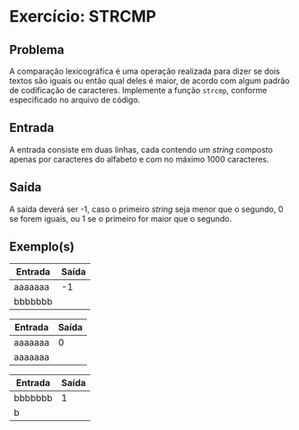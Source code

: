 Exercício: STRCMP
=================


Problema
--------

A comparação lexicográfica é uma operação realizada para dizer se dois textos são iguais ou então qual deles é maior, de acordo com algum padrão de codificação de caracteres. Implemente a função `strcmp`, conforme especificado no arquivo de código.


Entrada
-------

A entrada consiste em duas linhas, cada contendo um _string_ composto apenas por caracteres do alfabeto e com no máximo 1000 caracteres.


Saída
-----

A saída deverá ser -1, caso o primeiro _string_ seja menor que o segundo, 0 se forem iguais, ou 1 se o primeiro for maior que o segundo.


Exemplo(s)
----------

| Entrada | Saída |
|---------|-------|
| aaaaaaa | -1    |
| bbbbbbb |       |

| Entrada | Saída |
|---------|-------|
| aaaaaaa | 0     |
| aaaaaaa |       |

| Entrada | Saída |
|---------|-------|
| bbbbbbb | 1     |
| b       |       |
